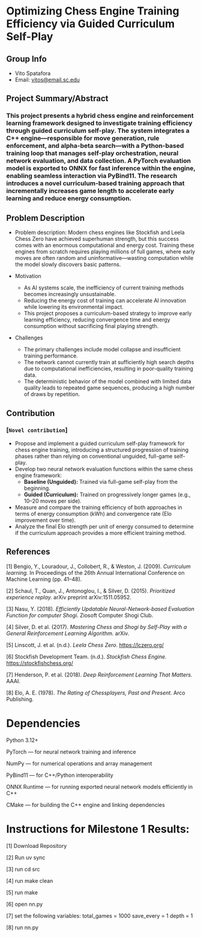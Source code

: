 
# Optimizing Chess Engine Training Efficiency via Guided Curriculum Self-Play  

## Group Info  
- Vito Spatafora  
- Email: vitos@email.sc.edu  

## Project Summary/Abstract  
### This project presents a hybrid chess engine and reinforcement learning framework designed to investigate training efficiency through guided curriculum self-play. The system integrates a C++ engine—responsible for move generation, rule enforcement, and alpha-beta search—with a Python-based training loop that manages self-play orchestration, neural network evaluation, and data collection. A PyTorch evaluation model is exported to ONNX for fast inference within the engine, enabling seamless interaction via PyBind11. The research introduces a novel curriculum-based training approach that incrementally increases game length to accelerate early learning and reduce energy consumption.

## Problem Description  
- Problem description: Modern chess engines like Stockfish and Leela Chess Zero have achieved superhuman strength, but this success comes with an enormous computational and energy cost. Training these engines from scratch requires playing millions of full games, where early moves are often random and uninformative—wasting computation while the model slowly discovers basic patterns.  

- Motivation  
  - As AI systems scale, the inefficiency of current training methods becomes increasingly unsustainable.  
  - Reducing the energy cost of training can accelerate AI innovation while lowering its environmental impact.  
  - This project proposes a curriculum-based strategy to improve early learning efficiency, reducing convergence time and energy consumption without sacrificing final playing strength.  

- Challenges  
  - The primary challenges include model collapse and insufficient training performance.  
  - The network cannot currently train at sufficiently high search depths due to computational inefficiencies, resulting in poor-quality training data.  
  - The deterministic behavior of the model combined with limited data quality leads to repeated game sequences, producing a high number of draws by repetition.  

## Contribution  
### [`Novel contribution`]
- Propose and implement a guided curriculum self-play framework for chess engine training, introducing a structured progression of training phases rather than relying on conventional unguided, full-game self-play.
- Develop two neural network evaluation functions within the same chess engine framework:  
  - **Baseline (Unguided):** Trained via full-game self-play from the beginning.  
  - **Guided (Curriculum):** Trained on progressively longer games (e.g., 10–20 moves per side).  
- Measure and compare the training efficiency of both approaches in terms of energy consumption (kWh) and convergence rate (Elo improvement over time).  
- Analyze the final Elo strength per unit of energy consumed to determine if the curriculum approach provides a more efficient training method.  


## References  
[1] Bengio, Y., Louradour, J., Collobert, R., & Weston, J. (2009). *Curriculum learning.* In Proceedings of the 26th Annual International Conference on Machine Learning (pp. 41–48).  

[2] Schaul, T., Quan, J., Antonoglou, I., & Silver, D. (2015). *Prioritized experience replay.* arXiv preprint arXiv:1511.05952.  

[3] Nasu, Y. (2018). *Efficiently Updatable Neural-Network-based Evaluation Function for computer Shogi.* Ziosoft Computer Shogi Club.  

[4] Silver, D. et al. (2017). *Mastering Chess and Shogi by Self-Play with a General Reinforcement Learning Algorithm.* arXiv.  

[5] Linscott, J. et al. (n.d.). *Leela Chess Zero.* https://lczero.org/  

[6] Stockfish Development Team. (n.d.). *Stockfish Chess Engine.* https://stockfishchess.org/  

[7] Henderson, P. et al. (2018). *Deep Reinforcement Learning That Matters.* AAAI.  

[8] Elo, A. E. (1978). *The Rating of Chessplayers, Past and Present.* Arco Publishing.  

# Dependencies

Python 3.12+

PyTorch — for neural network training and inference

NumPy — for numerical operations and array management

PyBind11 — for C++/Python interoperability

ONNX Runtime — for running exported neural network models efficiently in C++

CMake — for building the C++ engine and linking dependencies

# Instructions for Milestone 1 Results:

[1] Download Repository

[2] Run uv sync

[3] run cd src

[4] run make clean

[5] run make

[6] open nn.py

[7] set the following variables:
total_games = 1000 save_every = 1 depth = 1

[8] run nn.py
